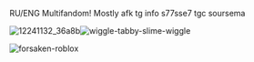 RU/ENG
Multifandom! Mostly afk
tg info s77sse7
tgc soursema

![12241132_36a8b](https://github.com/user-attachments/assets/ace4f633-d17b-46a8-b2b1-954fc502b404)![wiggle-tabby-slime-wiggle](https://github.com/user-attachments/assets/65b29edf-6886-4691-9b2b-d450b80738b0)




![forsaken-roblox](https://github.com/user-attachments/assets/b11d0f14-e780-49c5-886c-4c25ccd08d4e)





























<!---
SemaSour/SemaSour is a ✨ special ✨ repository because its `README.md` (this file) appears on your GitHub profile.
You can click the Preview link to take a look at your changes.
--->
